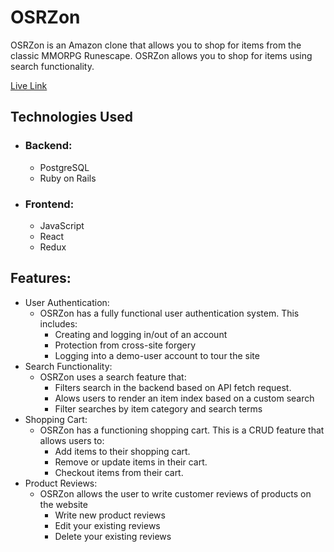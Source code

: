 # OSRZon

OSRZon is an Amazon clone that allows you to shop for items from the classic MMORPG Runescape. OSRZon allows you to shop for items using search functionality.

[Live Link](https://amazon-osrs.onrender.com/)

## Technologies Used
* ### Backend:
    * PostgreSQL
    * Ruby on Rails
* ### Frontend:
    * JavaScript
    * React
    * Redux

## Features:
* User Authentication:
    * OSRZon has a fully functional user authentication system. This includes:
        * Creating and logging in/out of an account
        * Protection from cross-site forgery
        * Logging into a demo-user account to tour the site
* Search Functionality:
    * OSRZon uses a search feature that:
        * Filters search in the backend based on API fetch request.
        * Alows users to render an item index based on a custom search
        * Filter searches by item category and search terms
* Shopping Cart:
    * OSRZon has a functioning shopping cart. This is a CRUD feature that allows users to:
        * Add items to their shopping cart.
        * Remove or update items in their cart.
        * Checkout items from their cart.
* Product Reviews:
    * OSRZon allows the user to write customer reviews of products on the website
        * Write new product reviews
        * Edit your existing reviews
        * Delete your existing reviews